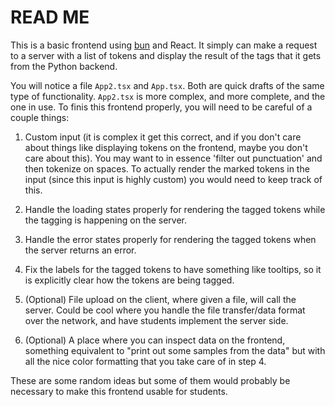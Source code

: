 # READ ME

This is a basic frontend using [bun](https://bun.sh/) and React. It simply can
make a request to a server with a list of tokens and display the result of the
tags that it gets from the Python backend.

You will notice a file `App2.tsx` and `App.tsx`. Both are quick drafts of the
same type of functionality. `App2.tsx` is more complex, and more complete, and
the one in use. To finis this frontend properly, you will need to be careful
of a couple things:

1. Custom input (it is complex it get this correct, and if you don't care about
   things like displaying tokens on the frontend, maybe you don't care about this).
   You may want to in essence 'filter out punctuation' and then tokenize on spaces.
   To actually render the marked tokens in the input (since this input is highly
   custom) you would need to keep track of this.

2. Handle the loading states properly for rendering the tagged tokens while the
   tagging is happening on the server.

3. Handle the error states properly for rendering the tagged tokens when the
   server returns an error.

4. Fix the labels for the tagged tokens to have something like tooltips, so
   it is explicitly clear how the tokens are being tagged.

5. (Optional) File upload on the client, where given a file, will call the server.
   Could be cool where you handle the file transfer/data format over the network,
   and have students implement the server side.

6. (Optional) A place where you can inspect data on the frontend, something
   equivalent to "print out some samples from the data" but with all the nice
   color formatting that you take care of in step 4.

These are some random ideas but some of them would probably be necessary to make
this frontend usable for students.
